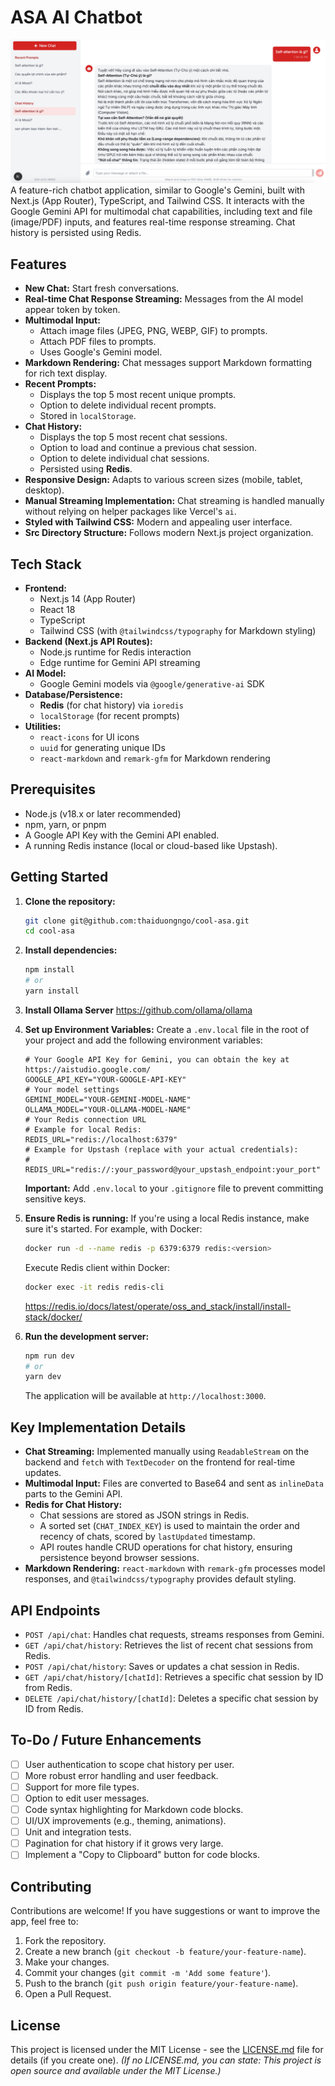 # ASA AI Chatbot
![alt text](ASA.png "ASA")
A feature-rich chatbot application, similar to Google's Gemini, built with Next.js (App Router), TypeScript, and Tailwind CSS. It interacts with the Google Gemini API for multimodal chat capabilities, including text and file (image/PDF) inputs, and features real-time response streaming. Chat history is persisted using Redis.

## Features

*   **New Chat:** Start fresh conversations.
*   **Real-time Chat Response Streaming:** Messages from the AI model appear token by token.
*   **Multimodal Input:**
    *   Attach image files (JPEG, PNG, WEBP, GIF) to prompts.
    *   Attach PDF files to prompts.
    *   Uses Google's Gemini model.
*   **Markdown Rendering:** Chat messages support Markdown formatting for rich text display.
*   **Recent Prompts:**
    *   Displays the top 5 most recent unique prompts.
    *   Option to delete individual recent prompts.
    *   Stored in `localStorage`.
*   **Chat History:**
    *   Displays the top 5 most recent chat sessions.
    *   Option to load and continue a previous chat session.
    *   Option to delete individual chat sessions.
    *   Persisted using **Redis**.
*   **Responsive Design:** Adapts to various screen sizes (mobile, tablet, desktop).
*   **Manual Streaming Implementation:** Chat streaming is handled manually without relying on helper packages like Vercel's `ai`.
*   **Styled with Tailwind CSS:** Modern and appealing user interface.
*   **Src Directory Structure:** Follows modern Next.js project organization.

## Tech Stack

*   **Frontend:**
    *   Next.js 14 (App Router)
    *   React 18
    *   TypeScript
    *   Tailwind CSS (with `@tailwindcss/typography` for Markdown styling)
*   **Backend (Next.js API Routes):**
    *   Node.js runtime for Redis interaction
    *   Edge runtime for Gemini API streaming
*   **AI Model:**
    *   Google Gemini models via `@google/generative-ai` SDK
*   **Database/Persistence:**
    *   **Redis** (for chat history) via `ioredis`
    *   `localStorage` (for recent prompts)
*   **Utilities:**
    *   `react-icons` for UI icons
    *   `uuid` for generating unique IDs
    *   `react-markdown` and `remark-gfm` for Markdown rendering

## Prerequisites

*   Node.js (v18.x or later recommended)
*   npm, yarn, or pnpm
*   A Google API Key with the Gemini API enabled.
*   A running Redis instance (local or cloud-based like Upstash).

## Getting Started

1.  **Clone the repository:**
    ```bash
    git clone git@github.com:thaiduongngo/cool-asa.git
    cd cool-asa
    ```

2.  **Install dependencies:**
    ```bash
    npm install
    # or
    yarn install
    ```

3.  **Install Ollama Server**
    https://github.com/ollama/ollama

4.  **Set up Environment Variables:**
    Create a `.env.local` file in the root of your project and add the following environment variables:

    ```.env.local
    # Your Google API Key for Gemini, you can obtain the key at https://aistudio.google.com/
    GOOGLE_API_KEY="YOUR-GOOGLE-API-KEY"
    # Your model settings
    GEMINI_MODEL="YOUR-GEMINI-MODEL-NAME"
    OLLAMA_MODEL="YOUR-OLLAMA-MODEL-NAME"
    # Your Redis connection URL
    # Example for local Redis:
    REDIS_URL="redis://localhost:6379"
    # Example for Upstash (replace with your actual credentials):
    # REDIS_URL="redis://:your_password@your_upstash_endpoint:your_port"
    ```
    **Important:** Add `.env.local` to your `.gitignore` file to prevent committing sensitive keys.

5.  **Ensure Redis is running:**
    If you're using a local Redis instance, make sure it's started. For example, with Docker:
    ```bash
    docker run -d --name redis -p 6379:6379 redis:<version>
    ```
    Execute Redis client within Docker:
    ```bash
    docker exec -it redis redis-cli
    ```
    https://redis.io/docs/latest/operate/oss_and_stack/install/install-stack/docker/
6.  **Run the development server:**
    ```bash
    npm run dev
    # or
    yarn dev
    ```
    The application will be available at `http://localhost:3000`.


## Key Implementation Details

*   **Chat Streaming:** Implemented manually using `ReadableStream` on the backend and `fetch` with `TextDecoder` on the frontend for real-time updates.
*   **Multimodal Input:** Files are converted to Base64 and sent as `inlineData` parts to the Gemini API.
*   **Redis for Chat History:**
    *   Chat sessions are stored as JSON strings in Redis.
    *   A sorted set (`CHAT_INDEX_KEY`) is used to maintain the order and recency of chats, scored by `lastUpdated` timestamp.
    *   API routes handle CRUD operations for chat history, ensuring persistence beyond browser sessions.
*   **Markdown Rendering:** `react-markdown` with `remark-gfm` processes model responses, and `@tailwindcss/typography` provides default styling.

## API Endpoints

*   `POST /api/chat`: Handles chat requests, streams responses from Gemini.
*   `GET /api/chat/history`: Retrieves the list of recent chat sessions from Redis.
*   `POST /api/chat/history`: Saves or updates a chat session in Redis.
*   `GET /api/chat/history/[chatId]`: Retrieves a specific chat session by ID from Redis.
*   `DELETE /api/chat/history/[chatId]`: Deletes a specific chat session by ID from Redis.

## To-Do / Future Enhancements

*   [ ] User authentication to scope chat history per user.
*   [ ] More robust error handling and user feedback.
*   [ ] Support for more file types.
*   [ ] Option to edit user messages.
*   [ ] Code syntax highlighting for Markdown code blocks.
*   [ ] UI/UX improvements (e.g., theming, animations).
*   [ ] Unit and integration tests.
*   [ ] Pagination for chat history if it grows very large.
*   [ ] Implement a "Copy to Clipboard" button for code blocks.

## Contributing

Contributions are welcome! If you have suggestions or want to improve the app, feel free to:
1.  Fork the repository.
2.  Create a new branch (`git checkout -b feature/your-feature-name`).
3.  Make your changes.
4.  Commit your changes (`git commit -m 'Add some feature'`).
5.  Push to the branch (`git push origin feature/your-feature-name`).
6.  Open a Pull Request.

## License

This project is licensed under the MIT License - see the [LICENSE.md](LICENSE.md) file for details (if you create one).
*(If no LICENSE.md, you can state: This project is open source and available under the MIT License.)*